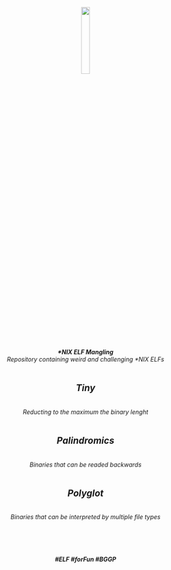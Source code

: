 <div align="center">
  <img src="https://substackcdn.com/image/fetch/f_auto,q_auto:good,fl_progressive:steep/https%3A%2F%2Fbucketeer-e05bbc84-baa3-437e-9518-adb32be77984.s3.amazonaws.com%2Fpublic%2Fimages%2F51dea9cf-a0ae-4310-9a1e-872009dc2e6b_300x500.gif" width="20%"><br><br>
  <i>
    <b>*NIX ELF Mangling</b><br>
    Repository containing weird and challenging *NIX ELFs<br></br>

  <h2><b>Tiny</b></h2><br>
  Reducting to the maximum the binary lenght<br><br>

  <h2><b>Palindromics</b></h2><br>
  Binaries that can be readed backwards<br><br>

  <h2><b>Polyglot</b></h2><br>
  Binaries that can be interpreted by multiple file types

  <br><br><br><br><b>#ELF #forFun #BGGP</b>
  </i>
</div>
